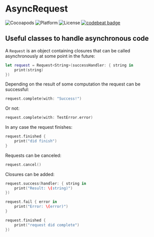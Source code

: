 # AsyncRequest

![Cocoapods](https://img.shields.io/cocoapods/v/AsyncRequest.svg)
![Platform](https://img.shields.io/cocoapods/p/AsyncRequest.svg)
![License](https://img.shields.io/cocoapods/l/AsyncRequest.svg)
[![codebeat badge](https://codebeat.co/badges/8dad2ec2-3e10-413f-b60e-ec20503ba669)](https://codebeat.co/projects/github-com-juanjoarreola-asyncrequest-master)

## Useful classes to handle asynchronous code


A `Request` is an object containing closures that can be called asynchronously at some point in the future:

```swift
let request = Request<String>(successHandler: { string in
    print(string)
})
```

Depending on the result of some computation the request can be successful:

```swift
request.complete(with: "Success!")
```

Or not:

```swift
request.complete(with: TestError.error)
```

In any case the request finishes:

```swift
request.finished {
    print("did finish")
}
```

Requests can be canceled:

```swift
request.cancel()
```

Closures can be added:

```swift
request.success(handler: { string in
    print("Result: \(string)")
})

request.fail { error in
    print("Error: \(error)")
}

request.finished {
    print("request did complete")
})
```
